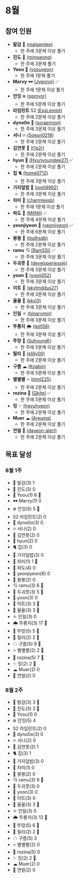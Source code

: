 # 8월

## 참여 인원

- **말감** 🎱 [(malgamlee)](https://github.com/malgamlee)
  - 한 주에 3문제 이상 풀기
- **진도** 🧶 [(mimseong)](https://github.com/mimseong)
  - 한 주에 3문제 풀기
- **Yoou** 🐧 [(yoouyeon)](https://github.com/yoouyeon)
  - 한 주에 1문제 풀기
- **Marvy** 🕶️ [(Jyeonni)](https://github.com/Jyeonni) ✅
  - 한 주에 1문제 이상 풀기
- **안잉** ❄️ [(ppmyor)](https://github.com/ppmyor)
  - 한 주에 5문제 이상 풀기
- **라임민트** S2 [(EssLemint)](https://github.com/EssLemint)
  - 한 주에 2문제 이상 풀기
- **dyno0o** 🦕 [(soraennon)](https://github.com/soraennon)
  - 한 주에 3문제 이상 풀기
- **서나** 🔥 [(Soeun0218)](https://github.com/Soeun0218)
  - 한 주에 2문제 이상 풀기
- **김연못** 🌿 [(t1g2r)](https://github.com/t1g2r)
  - 한 주에 2문제 이상 풀기
- **hyun** 🍋 [(Hyunyounglee27)](https://github.com/hyunyounglee27) ✅
  - 한 주에 2문제 이상 풀기
- **집** 🐈 [(home0712)](https://github.com/home0712)
  - 한 주에 3문제 이상 풀기
- **가지덮밥** 🍆 [(jooh9992)](https://github.com/jooh9992)
  - 한 주에 3문제 이상 풀기
- **차미** 💾 [(charmleesb)](https://github.com/charmleesb)
  - 한 주에 1문제 이상 풀기
- **파도** 🌊 [(MIINII)](https://github.com/MIINII) ✅
  - 한 주에 4문제 이상 풀기
- **yeonjiyeon** 🌟 [(yeonjiyeon)](https://github.com/yeonjiyeon) ✅
  - 한 주에 6문제 이상 풀기
- **봉봉** 🌱 [(tlsdhsdb)](https://github.com/tlsdhsdb)
  - 한 주에 2문제 이상 풀기
- **ramu** 💘 [(RamSSi)](https://github.com/RamSSi) ✅
  - 한 주에 3문제 이상 풀기
- **두괴풋** 💎 [(developerjessie)](https://github.com/developerjessie)
  - 한 주에 3문제 이상 풀기
- **yoon** 🍤 [(yoon052)](https://github.com/yoon052)
  - 한 주에 3문제 이상 풀기
- **이트** 🎢 [(skytmddus27)](https://github.com/skytmddus27)
  - 한 주에 3문제 이상 풀기
- **율율** 🎠 [(kkyl3)](https://github.com/kkyl3)
  - 한 주에 3문제 이상 풀기
- **인일** ⚛ [(binarymin)](https://github.com/nineil91)
  - 한 주에 3문제 이상 풀기
- **뚜룽지** 🌦 [(led156)](https://github.com/led156)
  - 한 주에 3문제 이상 풀기
- **뚜망** 🎲 [(SuhyungK)](http://github.com/SuhyungK)
  - 한 주에 5문제 이상 풀기
- **릴리** 🌌 [(elilly00)](https://github.com/elilly00)
  - 한 주에 2문제 이상 풀기
- **구름** ☁ [(Knabin)](https://github.com/Knabin)
  - 한 주에 5문제 이상 풀기
- **별별별** ⭐ [(jmnl225)](https://github.com/jmnl225)
  - 한 주에 2문제 이상 풀기
- **rozina** 🌹 [(Qkite)](https://github.com/Qkite) ✅
  - 한 주에 5문제 이상 풀기
- **밍** ✨ [(hgyuhyeon)](https://github.com/hgyuhyeon)
  - 한 주에 2문제 이상 풀기
- **Muer** ☁ [(Areuma)](https://github.com/AReuma)
  - 한 주에 2문제 이상 풀기
- **연얼** 🐥 [(dayeon-alert)](https://github.com/dayeon-alert)
  - 한 주에 2문제 이상 풀기
  
<!-- 아래와 같이 목표 추가해주세요! -->
<!-- (디스코드닉네임) (좋아하는 이모티콘) (깃허브주소) -->
<!-- 목표: n문제 (n은 자연수여야 한다) -->

## 목표 달성

### 8월 1주

- 🎱 말감(3) 1
- 🧶 진도(3) 0
- 🐧 Yoou(1) 6 🏅
- 🕶️ Marvy(1) 0
- ❄️ 안잉(5) 5 🏅
- S2 라임민트(2) 0
- 🦕 dyno0o(3) 0
- 🔥 서나(2) 0
- 🌿 김연못(2) 0
- 🍋 hyun(2) 0
- 🐈 집(3) 0
- 🍆 가지덮밥(3) 0
- 💾 차미(1) 1 🏅
- 🌊 파도(4) 0
- 🌟 yeonjiyeon(6) 0
- 🌱 봉봉(2) 0
- 💘 ramu(3) 6 🏅
- 💎 두괴풋(3) 5 🏅
- 🍤 yoon(3) 0
- 🎢 이트(3) 3 🏅
- 🎠 율율(3) 3 🏅
- ⚛ 인일(3) 0
- 🌦 뚜룽지(3) 17 🏅
- 🎲 뚜망(5) 5 🏅
- 🌌 릴리(2) 2 🏅
- ☁ 구름(5) 9 🏅
- ⭐ 별별별(2) 2 🏅
- 🌹 rozina(5) 7 🏅
- ✨ 밍(2) 2 🏅
- ☁ Muer(2) 0
- 🐥 연얼(2) 0

### 8월 2주

- 🎱 말감(3) 3 🏅
- 🧶 진도(3) 3 🏅
- 🐧 Yoou(1) 0
- ❄️ 안잉(5) 4
- S2 라임민트(2) 0
- 🦕 dyno0o(3) 0
- 🔥 서나(2) 0
- 🌿 김연못(2) 1
- 🐈 집(3) 1
- 🍆 가지덮밥(3) 0
- 💾 차미(1) 0
- 🌱 봉봉(2) 0
- 💘 ramu(3) 9 🏅
- 💎 두괴풋(3) 0
- 🍤 yoon(3) 0
- 🎢 이트(3) 0
- 🎠 율율(3) 3 🏅
- ⚛ 인일(3) 0
- 🌦 뚜룽지(3) 13 🏅
- 🎲 뚜망(5) 6 🏅
- 🌌 릴리(2) 2 🏅
- ☁ 구름(5) 3
- ⭐ 별별별(2) 0
- 🌹 rozina(5) 0
- ✨ 밍(2) 2 🏅
- ☁ Muer(2) 0
- 🐥 연얼(2) 0

